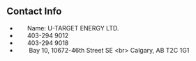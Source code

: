 ## Contact Info 

- <i class="fa fa-star"></i> &nbsp;&nbsp;&nbsp;&nbsp;&nbsp;&nbsp;Name: U-TARGET ENERGY LTD.
- <i class="fa fa-phone"></i> &nbsp;&nbsp;&nbsp;&nbsp;&nbsp;&nbsp;403-294 9012
- <i class="fa fa-fax"></i> &nbsp;&nbsp;&nbsp;&nbsp;&nbsp;&nbsp;403-294 9018
- <i class="fa fa-map-marker"></i> &nbsp;&nbsp;&nbsp;&nbsp;&nbsp;&nbsp; Bay 10, 10672-46th Street SE <br\>
Calgary, AB T2C 1G1


